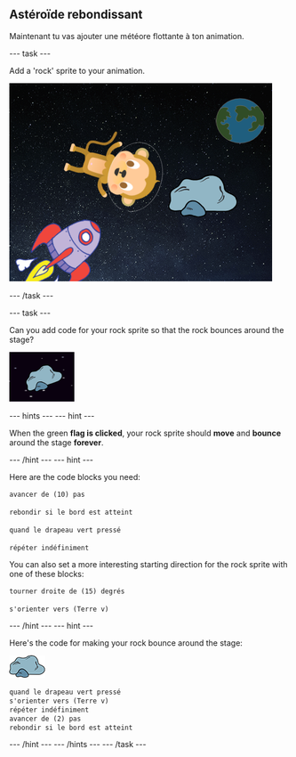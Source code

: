 ## Astéroïde rebondissant

Maintenant tu vas ajouter une météore flottante à ton animation.

\--- task \---

Add a 'rock' sprite to your animation.

![Adding a rock sprite](images/space-rock-sprite.png)

\--- /task \---

\--- task \---

Can you add code for your rock sprite so that the rock bounces around the stage?

![Testing a bouncing rock](images/space-bounce-test.png)

\--- hints \--- \--- hint \---

When the green **flag is clicked**, your rock sprite should **move** and **bounce** around the stage **forever**.

\--- /hint \--- \--- hint \---

Here are the code blocks you need:

```blocks3
avancer de (10) pas

rebondir si le bord est atteint

quand le drapeau vert pressé

répéter indéfiniment
```

You can also set a more interesting starting direction for the rock sprite with one of these blocks:

```blocks3
tourner droite de (15) degrés

s'orienter vers (Terre v)
```

\--- /hint \--- \--- hint \---

Here's the code for making your rock bounce around the stage:

![Rock sprite](images/sprite-rock.png)

```blocks3
quand le drapeau vert pressé
s'orienter vers (Terre v)
répéter indéfiniment
avancer de (2) pas
rebondir si le bord est atteint
```

\--- /hint \--- \--- /hints \--- \--- /task \---